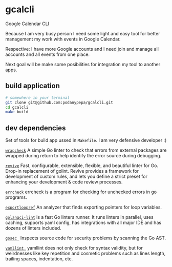 # gcalcli

Google Calendar CLI

Because I am very busy person I need some light and easy tool for better
management my work with events in Google Calendar.

Respective: I have more Google accounts and I need join and manage all accounts 
and all events from one place.

Next goal will be make some posibilities for integration my tool to another apps.

## build application

```sh
# somewhere in your terminal
git clone git@github.com:podanypepa/gcalcli.git
cd gcalcli
make build
```

## dev dependencies

Set of tools for build app ussed in `Makefile`. I am very defensive developer :)

[`wrapcheck`](https://github.com/tomarrell/wrapcheck) A simple Go linter to check that errors from external packages are wrapped during return to help identify the error source during debugging.

[`revive`](https://github.com/mgechev/revive) Fast, configurable, extensible, flexible, and beautiful linter for Go. Drop-in replacement of golint. Revive provides a framework for development of custom rules, and lets you define a strict preset for enhancing your development & code review processes.

[`errcheck`](https://github.com/kisielk/errcheck) errcheck is a program for checking for unchecked errors in go programs.


[`exportloopref`](https://github.com/kyoh86/exportloopref) An analyzer that finds exporting pointers for loop variables. 

[`golangci-lint`](https://github.com/golangci/golangci-lint) is a fast Go linters runner. It runs linters in parallel, uses caching, supports yaml config, has integrations with all major IDE and has dozens of linters included.

[`gosec `](https://github.com/securego/gosec) Inspects source code for security problems by scanning the Go AST.

[`yamllint `](https://github.com/adrienverge/yamllint) yamllint does not only check for syntax validity, but for weirdnesses like key repetition and cosmetic problems such as lines length, trailing spaces, indentation, etc.

